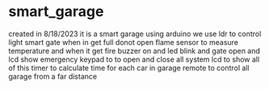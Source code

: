 # smart_garage
created in 8/18/2023
it is a smart garage using arduino we use 
ldr to control light
smart gate when in get full donot open 
flame sensor to measure temperature and when it get fire buzzer on and led blink and gate open and lcd show emergency
keypad to to open and close all system 
lcd to show all of this 
timer to calculate time for each car in garage 
remote  to control all garage from a far distance 
